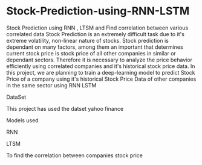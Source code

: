 # Stock-Prediction-using-RNN-LSTM
Stock Prediction using RNN , LTSM and Find correlation between various correlated data 
Stock Prediction is an extremely difficult task due to it's extreme volatility, non-linear nature of stocks. Stock prediction is dependant on many factors, among them an important that determines current stock price is stock price of all other companies in similar or dependant sectors. Therefore it is necessary to analyze the price behavior efficiently using correlated companies and it's historical stock price data. In this project, we are planning to train a deep-learning model to predict Stock Price of a company using it's historical Stock Price Data of other companies in the same sector using RNN LSTM

DataSet 

This project has used the datset yahoo finance 

Models used 

RNN 

LTSM 

To find the correlation between companies stock price
